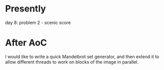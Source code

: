 # Presently
day 8: problem 2 - scenic score


# After AoC

I would like to write a quick Mandelbrot set generator, 
and then extend it to allow different threads to work 
on blocks of the image in parallel.
